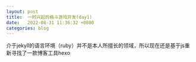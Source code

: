 ```yaml
---
layout: post
title:  一时兴起的格斗游戏开发(day1)
date:   2022-08-31 11:36:32 +0800
categories: blog 
---
```


介于jekyll的语言环境（ruby）并不是本人所擅长的领域，所以现在还是基于js重新寻找了一款博客工具hexo


